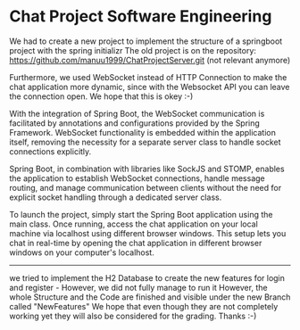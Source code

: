 # Chat Project Software Engineering

We had to create a new project to implement the structure of a springboot project with the spring initializr The old project is on the repository: 
https://github.com/manuu1999/ChatProjectServer.git (not relevant anymore)

Furthermore, we used WebSocket instead of HTTP Connection to make the chat application more dynamic, since with the Websocket API you can leave the connection open. We hope that this is okey :-)

With the integration of Spring Boot, the WebSocket communication is facilitated by annotations and configurations provided by the Spring Framework. WebSocket functionality is embedded within the application itself, removing the necessity for a separate server class to handle socket connections explicitly.

Spring Boot, in combination with libraries like SockJS and STOMP, enables the application to establish WebSocket connections, handle message routing, and manage communication between clients without the need for explicit socket handling through a dedicated server class.

To launch the project, simply start the Spring Boot application using the main class. Once running, access the chat application on your local machine via localhost using different browser windows. This setup lets you chat in real-time by opening the chat application in different browser windows on your computer's localhost.

--------------------------------------------------------------------------------------------------------------------------------------------

we tried to implement the H2 Database to create the new features for login and register - However, we did not fully manage to run it
However, the whole Structure and the Code are finished and visible under the new Branch called "NewFeatures"
We hope that even though they are not completely working yet they will also be considered for the grading. Thanks :-)
